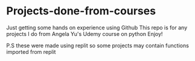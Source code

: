 # Projects-done-from-courses
Just getting some hands on experience using Github
This repo is for any projects I do from Angela Yu's Udemy course on python
Enjoy!

P.S these were made using replit so some projects may contain functions imported from replit
